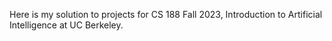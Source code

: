 Here is my solution to projects for CS 188 Fall 2023, Introduction to Artificial Intelligence at UC Berkeley.
